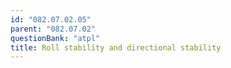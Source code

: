 ```yaml
---
id: "082.07.02.05"
parent: "082.07.02"
questionBank: "atpl"
title: Roll stability and directional stability
---
```

